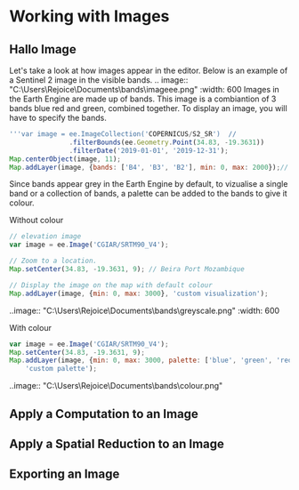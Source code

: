 # Working with Images


## Hallo Image
Let's take a look at how images appear in the editor. Below is an example of a Sentinel 2 image in the visible bands. 
.. image:: "C:\Users\Rejoice\Documents\bands\imageee.png"
   :width: 600
Images in the Earth Engine are made up of bands. This image is a combiantion of 3 bands blue red and green, combined together.
 To display an image, you will have to specify the bands. 
 ```js
'''var image = ee.ImageCollection('COPERNICUS/S2_SR')  //
                .filterBounds(ee.Geometry.Point(34.83, -19.3631))
                .filterDate('2019-01-01', '2019-12-31');
Map.centerObject(image, 11);
Map.addLayer(image, {bands: ['B4', 'B3', 'B2'], min: 0, max: 2000});// specify the bands to display
```
Since bands appear grey in the Earth Engine by default, to vizualise a single band or a collection of bands, a palette can be added to the bands to give it colour.

Without colour
```js
// elevation image
var image = ee.Image('CGIAR/SRTM90_V4');

// Zoom to a location.
Map.setCenter(34.83, -19.3631, 9); // Beira Port Mozambique

// Display the image on the map with default colour
Map.addLayer(image, {min: 0, max: 3000}, 'custom visualization');
```
..image:: "C:\Users\Rejoice\Documents\bands\greyscale.png"
  :width: 600
  
With colour
```js
var image = ee.Image('CGIAR/SRTM90_V4');
Map.setCenter(34.83, -19.3631, 9);
Map.addLayer(image, {min: 0, max: 3000, palette: ['blue', 'green', 'red']},
    'custom palette');
```
..image:: "C:\Users\Rejoice\Documents\bands\colour.png"


## Apply a Computation to an Image

## Apply a Spatial Reduction to an Image

## Exporting an Image
